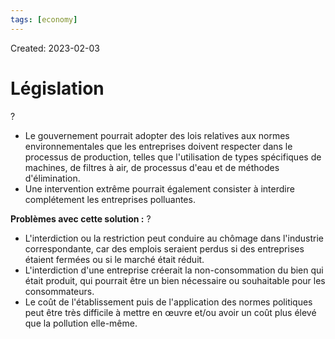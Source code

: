 ```yaml
---
tags: [economy] 
---
```

Created: 2023-02-03

# Législation
?
- Le gouvernement pourrait adopter des lois relatives aux normes environnementales que les entreprises doivent respecter dans le processus de production, telles que l'utilisation de types spécifiques de machines, de filtres à air, de processus d'eau et de méthodes d'élimination.
- Une intervention extrême pourrait également consister à interdire complétement les entreprises polluantes.
<!--SR:!2023-02-08,3,250-->

**Problèmes avec cette solution :**
?
- L'interdiction ou la restriction peut conduire au chômage dans l'industrie correspondante, car des emplois seraient perdus si des entreprises étaient fermées ou si le marché était réduit.
- L'interdiction d'une entreprise créerait la non-consommation du bien qui était produit, qui pourrait être un bien nécessaire ou souhaitable pour les consommateurs.
- Le coût de l'établissement puis de l'application des normes politiques peut être très difficile à mettre en œuvre et/ou avoir un coût plus élevé que la pollution elle-même.
<!--SR:!2023-02-08,3,250-->

